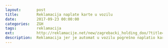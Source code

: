 ```yaml
---
layout:       post
title:        Reklamacija naplate karte u vozilu
date:         2017-09-23 00:00:00
categories:   ZGH
tags:         reklamacija
ext:          http://reklamacije.net/new/zagrebacki_holding_doo/?title=;body=Za:+Zagreba%C4%8Dki+holding,%20Zagreb%0A%0APo%C5%A1tovani,%0A%0APozivaju%C4%87i+se+na+%C4%8Dlanak+10.+Zakona+o+za%C5%A1titi+potro%C5%A1a%C4%8Da+(NN+41/14)+upu%C4%87ujem+Vam+pisani+prigovor,+koji+se+odnosi+na:%0A%0APredmet:+Lo%C5%A1a+vo%C5%BEnja+voza%C4%8Da+ZET-a%0ADatum+vo%C5%BEnje:+DATUM+VO%C5%BDNJE%0ALinija:+BROJ+LINIJE%0ASmjer:+U+SMJERU+OKRETI%C5%A0TA+X%0A%0A%0AOpis+reklamacije:%0A%0AVoza%C4%8D+na+navedenoj+liniji+vozio+je+OBRAZLO%C5%BDITE+ZA%C5%A0TO+SE+%C5%BDALITE.%0ATo+nije+kvaliteta+usluge+koju+ja+kao+potro%C5%A1a%C4%8D+%C5%BEelim+pla%C4%87ati.%0A%0ADODATNO+OBRAZLO%C5%BDITE+(PAZITE+DA+NE+OTKRIJETE+OSOBNE+PODATKE+JER+SE+%C5%A0ALJE+JAVNO)%0A%0AMolim+vas+o%C4%8Ditovanje+po+ovom+prigovoru+te+se+nadam+rje%C5%A1enju+za+obostrano+zadovoljstvo.%0A%0A%0APravna+napomena:%0A%0ASlijedom+navedenog,+ljubazno+Vas+molim+da+izvr%C5%A1ite+popravak+proizvoda/usluge.+Ukoliko+isto+niste+u+mogu%C4%87nosti,+molim+da+mi+predlo%C5%BEite+mogu%C4%87nosti+za+rje%C5%A1enje.%0A%0ASkre%C4%87em+pozornost+na+to+da+ste+na+ovaj+pisani+prigovor+du%C5%BEni+odgovoriti+u+roku+od+15+dana+od+dana+zaprimanja+prigovora.%0A%0A%0APrilozi:%0A%0ALINK+NA+DATOTEKU+AKO+IMATE+ZA+PRILO%C5%BDITI+(NPR.+UPLODAJTE+NA+http://drive.google.com,+I+OVDJE+UMETNITE+LINK%0A%0APRIJE+SLANJA,+UKLONITE+SVE+UPUTE+PISANE+VELIKOM+SLOVIMA+KOJE+VI%C5%A0E+NE+TREBAJU%0A%0A%0A%0ALijep+pozdrav%0AVAŠE%20IME%20I%20PREZIME&tags=zet-voznja+from-template:2+podnesi:pisani-prigovor
description:  Reklamacija jer je automat u vozilu pogrešno naplatio kartu
---
```

